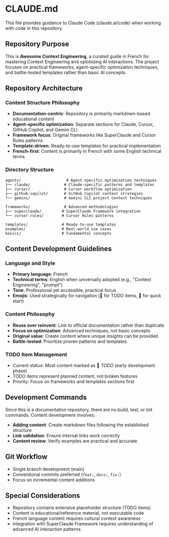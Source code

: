 # CLAUDE.md

This file provides guidance to Claude Code (claude.ai/code) when working with code in this repository.

## Repository Purpose

This is **Awesome Context Engineering**, a curated guide in French for mastering Context Engineering and optimizing AI interactions. The project focuses on practical frameworks, agent-specific optimization techniques, and battle-tested templates rather than basic AI concepts.

## Repository Architecture

### Content Structure Philosophy
- **Documentation-centric**: Repository is primarily markdown-based educational content
- **Agent-specific optimization**: Separate sections for Claude, Cursor, GitHub Copilot, and Gemini CLI
- **Framework focus**: Original frameworks like SuperClaude and Cursor Rules patterns
- **Template-driven**: Ready-to-use templates for practical implementation
- **French-first**: Content is primarily in French with some English technical terms

### Directory Structure
```
agents/                    # Agent-specific optimization techniques
├── claude/               # Claude-specific patterns and templates
├── cursor/               # Cursor workflow optimization
├── github-copilot/       # GitHub Copilot context strategies
└── gemini/               # Gemini CLI project context techniques

frameworks/               # Advanced methodologies
├── superclaude/         # SuperClaude Framework integration
└── cursor-rules/        # Cursor Rules patterns

templates/               # Ready-to-use templates
examples/                # Real-world use cases
basics/                  # Fundamental concepts
```

## Content Development Guidelines

### Language and Style
- **Primary language**: French
- **Technical terms**: English when universally adopted (e.g., "Context Engineering", "prompt")
- **Tone**: Professional yet accessible, practical focus
- **Emojis**: Used strategically for navigation (🚧 for TODO items, 🚀 for quick start)

### Content Philosophy
- **Reuse over reinvent**: Link to official documentation rather than duplicate
- **Focus on optimization**: Advanced techniques, not basic concepts  
- **Original value**: Create content where unique insights can be provided
- **Battle-tested**: Prioritize proven patterns and templates

### TODO Item Management
- Current status: Most content marked as 🚧 *TODO* (early development phase)
- TODO items represent planned content, not broken features
- Priority: Focus on frameworks and templates sections first

## Development Commands

Since this is a documentation repository, there are no build, test, or lint commands. Content development involves:

- **Adding content**: Create markdown files following the established structure
- **Link validation**: Ensure internal links work correctly
- **Content review**: Verify examples are practical and accurate

## Git Workflow

- Single branch development (main)
- Conventional commits preferred (`feat:`, `docs:`, `fix:`)
- Focus on incremental content additions

## Special Considerations

- Repository contains extensive placeholder structure (TODO items)
- Content is educational/reference material, not executable code
- French language content requires cultural context awareness
- Integration with SuperClaude Framework requires understanding of advanced AI interaction patterns